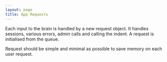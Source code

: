 ```yaml
---
layout: page
title: App Requests
---
```


Each input to the brain is handled by a new request object. It handles sessions, various errors, admin calls and calling the indent. A request is initialised from the queue.

Request should be simple and minimal as possible to save memory on each user request.